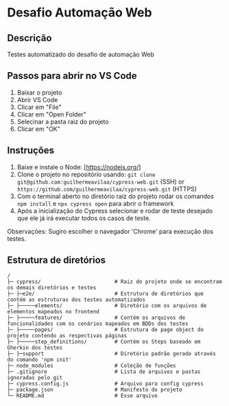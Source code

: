 # Desafio Automação Web
## Descrição
Testes automatizado do desafio de automação Web
## Passos para abrir no VS Code
1. Baixar o projeto
2. Abrir VS Code
3. Clicar em "File"
4. Clicar em "Open Folder"
5. Selecinar a pasta raiz do projeto
6. Clicar em "OK"
## Instruções
1. Baixe e instale o Node: [https://nodejs.org/]
2. Clone o projeto no repositório usando: `git clone git@github.com:guilhermeavilaa/cypress-web.git` (SSH) or `https://github.com/guilhermeavilaa/cypress-web.git` (HTTPS)
3. Com o terminal aberto no diretório raiz do projeto rodar os comandos `npm install` e `npx cypress open` para abrir o framework
4. Após a inicialização do Cypress selecionar e rodar de teste desejado que ele já irá executar todos os casos de teste.

Observações: Sugiro escolher o navegador 'Chrome' para execução dos testes.


## Estrutura de diretórios
```
/
├─ cypress/                        # Raiz do projeto onde se encontram os demais diretórios e testes
├─ ├─e2e/                          # Estrutura de diretórios que contém as estruturas dos testes automatizados
├─ ├─────elements/                 # Diretório com os arquivos de elementos mapeados no frontend
├─ ├─────features/                 # Contém os arquivos de funcionalidades com os cenários mapeados em BDDs dos testes
├─ ├─────pages/                    # Estrutura de page object do projeto contendo as respectivas páginas
├─ ├─────step_definitions/         # Contém os Steps baseado em Gherkin dos testes
├─ ├─support                       # Diretório padrão gerado através do comando 'npm init'
├─ node_modules                    # Coleção de funções
├─ .gitignore                      # Lista de arquivos e pastas ignoradas pelo git
├─ cypress.config.js               # Arquivo para config cypress
├─ package.json                    # Manifesto do projeto
└─ README.md                       # Esse arquivo
```
